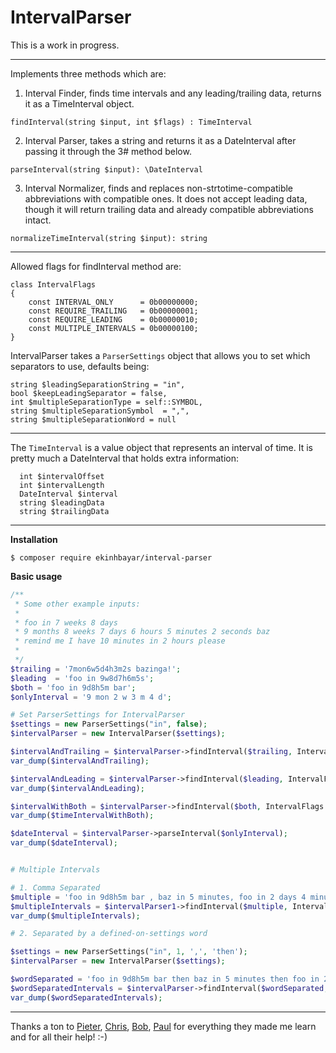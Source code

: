 # IntervalParser

This is a work in progress.

---

Implements three methods which are:
 
 1. Interval Finder, finds time intervals and any leading/trailing data, returns it as a TimeInterval object.
 
  `findInterval(string $input, int $flags) : TimeInterval`
 
 2. Interval Parser, takes a string and returns it as a DateInterval after passing it through the 3# method below.
 
  `parseInterval(string $input): \DateInterval`
 
 3. Interval Normalizer, finds and replaces non-strtotime-compatible abbreviations with compatible ones. It does not accept leading data, though it will return trailing data and already compatible abbreviations intact.
 
  `normalizeTimeInterval(string $input): string`
 
---

Allowed flags for findInterval method are:

```
class IntervalFlags
{
    const INTERVAL_ONLY      = 0b00000000;
    const REQUIRE_TRAILING   = 0b00000001;
    const REQUIRE_LEADING    = 0b00000010;
    const MULTIPLE_INTERVALS = 0b00000100;
}
```

IntervalParser takes a `ParserSettings` object that allows you to set which separators to use, defaults being:

```
string $leadingSeparationString = "in",
bool $keepLeadingSeparator = false,
int $multipleSeparationType = self::SYMBOL,
string $multipleSeparationSymbol  = ",",
string $multipleSeparationWord = null
```

---
 
The `TimeInterval` is a value object that represents an interval of time. It is pretty much a DateInterval that holds extra information:
 
```
  int $intervalOffset
  int $intervalLength
  DateInterval $interval
  string $leadingData
  string $trailingData
```
---

**Installation**

`$ composer require ekinhbayar/interval-parser`


**Basic usage**

```php
/**
 * Some other example inputs:
 *
 * foo in 7 weeks 8 days
 * 9 months 8 weeks 7 days 6 hours 5 minutes 2 seconds baz
 * remind me I have 10 minutes in 2 hours please
 *
 */
$trailing = '7mon6w5d4h3m2s bazinga!';
$leading  = 'foo in 9w8d7h6m5s';
$both = 'foo in 9d8h5m bar';
$onlyInterval = '9 mon 2 w 3 m 4 d';

# Set ParserSettings for IntervalParser
$settings = new ParserSettings("in", false);
$intervalParser = new IntervalParser($settings);

$intervalAndTrailing = $intervalParser->findInterval($trailing, IntervalFlags::REQUIRE_TRAILING);
var_dump($intervalAndTrailing);

$intervalAndLeading = $intervalParser->findInterval($leading, IntervalFlags::REQUIRE_LEADING);
var_dump($intervalAndLeading);

$intervalWithBoth = $intervalParser->findInterval($both, IntervalFlags::REQUIRE_TRAILING | IntervalFlags::REQUIRE_LEADING);
var_dump($timeIntervalWithBoth);

$dateInterval = $intervalParser->parseInterval($onlyInterval);
var_dump($dateInterval);


# Multiple Intervals

# 1. Comma Separated
$multiple = 'foo in 9d8h5m bar , baz in 5 minutes, foo in 2 days 4 minutes boo, in 1 hr, 10 days';
$multipleIntervals = $intervalParser1->findInterval($multiple, IntervalFlags::MULTIPLE_INTERVALS);
var_dump($multipleIntervals);

# 2. Separated by a defined-on-settings word

$settings = new ParserSettings("in", 1, ',', 'then');
$intervalParser = new IntervalParser($settings);

$wordSeparated = 'foo in 9d8h5m bar then baz in 5 minutes then foo in 2 days 4 minutes boo then in 1 hr then 10 days';
$wordSeparatedIntervals = $intervalParser->findInterval($wordSeparated, IntervalFlags::MULTIPLE_INTERVALS);
var_dump($wordSeparatedIntervals);
```

---

Thanks a ton to [Pieter](https://github.com/PeeHaa), [Chris](https://github.com/DaveRandom), [Bob](https://github.com/bwoebi),  [Paul](https://github.com/pcrov) for everything they made me learn and for all their help! :-)
